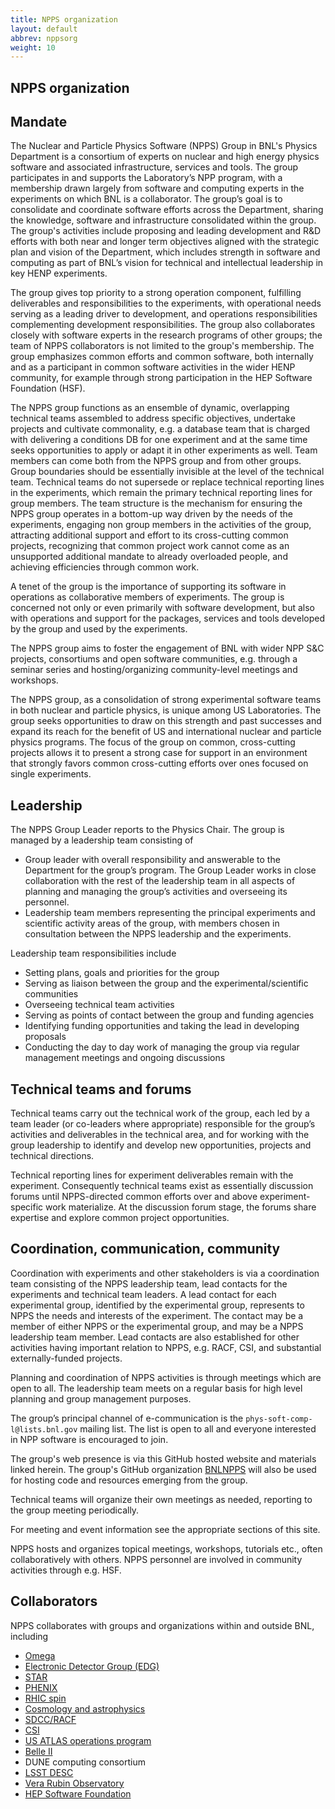 ```yaml
---
title: NPPS organization
layout: default
abbrev: nppsorg
weight: 10
---
```


## NPPS organization

## Mandate

The Nuclear and Particle Physics Software (NPPS) Group in BNL's Physics Department is a consortium of experts on nuclear and high energy physics software and associated infrastructure, services and tools. The group participates in and supports the Laboratory’s NPP program, with a membership drawn largely from software and computing experts in the experiments on which BNL is a collaborator.  The group’s goal is to consolidate and coordinate software efforts across the Department, sharing the knowledge, software and infrastructure consolidated within the group. The group's activities include proposing and leading development and R&D efforts with both near and longer term objectives aligned with the strategic plan and vision of the Department, which includes strength in software and computing as part of BNL’s vision for technical and intellectual leadership in key HENP experiments.

The group gives top priority to a strong operation component, fulfilling deliverables and responsibilities to the experiments, with operational needs serving as a leading driver to development, and operations responsibilities complementing development responsibilities. The group also collaborates closely with software experts in the research programs of other groups; the team of NPPS collaborators is not limited to the group's membership. The group emphasizes common efforts and common software, both internally and as a participant in common software activities in the wider HENP community, for example through strong participation in the HEP Software Foundation (HSF).

The NPPS group functions as an ensemble of dynamic, overlapping technical teams assembled to address specific objectives, undertake projects and cultivate commonality, e.g. a database team that is charged with delivering a conditions DB for one experiment and at the same time seeks opportunities to apply or adapt it in other experiments as well. Team members can come both from the NPPS group and from other groups. Group boundaries should be essentially invisible at the level of the technical team. Technical teams do not supersede or replace technical reporting lines in the experiments, which remain the primary technical reporting lines for group members. The team structure is the mechanism for
ensuring the NPPS group operates in a bottom-up way driven by the needs of the experiments,
engaging non group members in the activities of the group,
attracting additional support and effort to its cross-cutting common projects, recognizing that common project work cannot come as an unsupported additional mandate to already overloaded people, and achieving efficiencies through common work.

A tenet of the group is the importance of supporting its software in operations as collaborative members of experiments. The group is concerned not only or even primarily with software development, but also with operations and support for the packages, services and tools developed by the group and used by the experiments.

The NPPS group aims to foster the engagement of BNL with wider NPP S&C projects, consortiums and open software communities, e.g. through a seminar series and hosting/organizing community-level meetings and workshops.

The NPPS group, as a consolidation of strong experimental software teams in both nuclear and particle physics, is unique among US Laboratories. The group seeks opportunities to draw on this strength and past successes and expand its reach for the benefit of US and international nuclear and particle physics programs. The focus of the group on common, cross-cutting projects allows it to present a strong case for support in an environment that strongly favors common cross-cutting efforts over ones focused on single experiments.

## Leadership

The NPPS Group Leader reports to the Physics Chair. The group is managed by a leadership team consisting of

* Group leader with overall responsibility and answerable to the Department for the group’s program. The Group Leader works in close collaboration with the rest of the leadership team in all aspects of planning and managing the group’s activities and overseeing its personnel.
* Leadership team members representing the principal experiments and scientific activity areas of the group, with members chosen in consultation between the NPPS leadership and the experiments.

Leadership team responsibilities include

* Setting plans, goals and priorities for the group
* Serving as liaison between the group and the experimental/scientific communities
* Overseeing technical team activities
* Serving as points of contact between the group and funding agencies
* Identifying funding opportunities and taking the lead in developing proposals
* Conducting the day to day work of managing the group via regular management meetings and ongoing discussions

## Technical teams and forums

Technical teams carry out the technical work of the group, each led by a team leader (or co-leaders where appropriate) responsible for the group’s activities and deliverables in the technical area, and for working with the group leadership to identify and develop new opportunities, projects and technical directions.

Technical reporting lines for experiment deliverables remain with the experiment. Consequently technical teams exist as essentially discussion forums until NPPS-directed common efforts over and above experiment-specific work materialize. At the discussion forum stage, the forums share expertise and explore common project opportunities.

## Coordination, communication, community

Coordination with experiments and other stakeholders is via a coordination team consisting of the NPPS leadership team, lead contacts for the experiments and technical team leaders. A lead contact for each experimental group, identified by the experimental group, represents to NPPS the needs and interests of the experiment. The contact may be a member of either NPPS or the experimental group, and may be a NPPS leadership team member. Lead contacts are also established for other activities having important relation to NPPS, e.g. RACF, CSI, and substantial externally-funded projects.

Planning and coordination of NPPS activities is through meetings which are open to all. The leadership team meets on a regular basis for high level planning and group management purposes.

The group’s principal channel of e-communication is the `phys-soft-comp-l@lists.bnl.gov` mailing list. The list is open to all and everyone interested in NPP software is encouraged to join.

The group's web presence is via this GitHub hosted website and materials linked herein. The group's GitHub organization [BNLNPPS](https://github.com/BNLNPPS) will also be used for hosting code and resources emerging from the group.

Technical teams will organize their own meetings as needed, reporting to the group meeting periodically.

For meeting and event information see the appropriate sections of this site.

NPPS hosts and organizes topical meetings, workshops, tutorials etc., often collaboratively with others. NPPS personnel are involved in community activities through e.g. HSF.

## Collaborators

NPPS collaborates with groups and organizations within and outside BNL, including

* [Omega](https://www.bnl.gov/omega/)
* [Electronic Detector Group (EDG)](https://www.phy.bnl.gov/edg/w/Main_Page)
* [STAR](https://www.star.bnl.gov)
* [PHENIX](https://www.phenix.bnl.gov)
* [RHIC spin](https://wiki.bnl.gov/rhicspin/RHIC_Spin_Group)
* [Cosmology and astrophysics](https://www.cosmo.bnl.gov)
* [SDCC/RACF](https://www.sdcc.bnl.gov)
* [CSI](https://www.bnl.gov/compsci/)
* [US ATLAS operations program](https://po.usatlas.bnl.gov/programoffice/op.php)
* [Belle II](https://www.belle2.org)
* DUNE computing consortium
* [LSST DESC](https://lsstdesc.org)
* [Vera Rubin Observatory](https://rubinobservatory.org/)
* [HEP Software Foundation](https://hepsoftwarefoundation.org)
